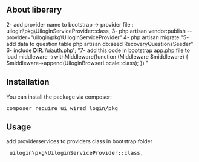 
## About  liberary



2- add provider name to bootstrap -> provider file : uilogin\pkg\UiloginServiceProvider::class,
3- php artisan vendor:publish --provider="uilogin\pkg\UiloginServiceProvider" 
4- php artisan migrate 
"5- add data to question table 
php artisan db:seed RecoveryQuestionsSeeder"
6- include __DIR__.'/uiauth.php';
"7- add this code  in bootstrap app.php file to load middleware 
  ->withMiddleware(function (Middleware $middleware) {
        $middleware->append(UiloginBrowserLocale::class);
   }) "


 
## Installation
You can install the package via composer:

<pre><span>composer require ui_wired_login/pkg </span></pre>

## Usage
add providerservices to providers class in bootstrap folder
<pre><span> uilogin\pkg\UiloginServiceProvider::class, </span></pre>

<pre><span>
<?php

return [
    App\Providers\AppServiceProvider::class,
    uilogin\pkg\UiloginServiceProvider::class,
];
</span></pre>
